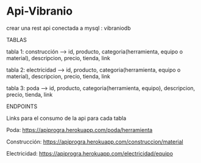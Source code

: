 # Api-Vibranio

crear una rest api conectada a mysql : vibraniodb

TABLAS

tabla 1: construcción --> id, producto, categoria(herramienta, equipo o material), descripcion, precio, tienda, link

tabla 2: electricidad --> id, producto, categoria(herramienta, equipo o material), descripcion, precio, tienda, link

tabla 3: poda --> id, producto, categoria(herramienta, equipo), descripcion, precio, tienda, link


ENDPOINTS

Links para el consumo de la api para cada tabla

Poda: https://apiprogra.herokuapp.com/poda/herramienta

Construcción: https://apiprogra.herokuapp.com/construccion/material
 
Electricidad: https://apiprogra.herokuapp.com/electricidad/equipo

